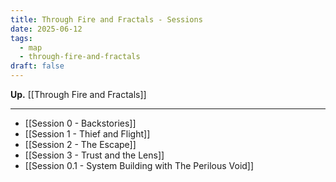 ```yaml
---
title: Through Fire and Fractals - Sessions
date: 2025-06-12
tags:
  - map
  - through-fire-and-fractals
draft: false
---
```

**Up.** [[Through Fire and Fractals]]

---

- [[Session 0 - Backstories]]
- [[Session 1 - Thief and Flight]]
- [[Session 2 - The Escape]]
- [[Session 3 - Trust and the Lens]]
- [[Session 0.1 - System Building with The Perilous Void]]